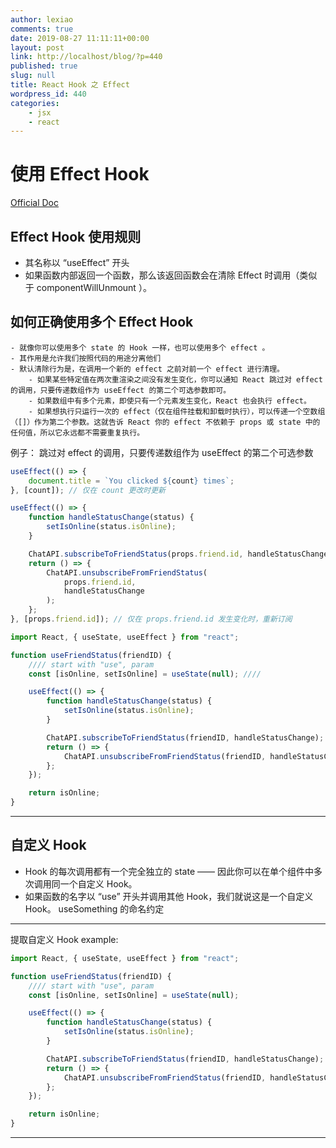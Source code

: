 ```yaml
---
author: lexiao
comments: true
date: 2019-08-27 11:11:11+00:00
layout: post
link: http://localhost/blog/?p=440
published: true
slug: null
title: React Hook 之 Effect
wordpress_id: 440
categories:
    - jsx
    - react
---
```


# 使用 Effect Hook

[Official Doc](https://zh-hans.reactjs.org/docs/hooks-effect.html)

## Effect Hook 使用规则

-   其名称以 “useEffect” 开头
-   如果函数内部返回一个函数，那么该返回函数会在清除 Effect 时调用（类似于 componentWillUnmount ）。

## 如何正确使用多个 Effect Hook

    - 就像你可以使用多个 state 的 Hook 一样，也可以使用多个 effect 。
    - 其作用是允许我们按照代码的用途分离他们
    - 默认清除行为是，在调用一个新的 effect 之前对前一个 effect 进行清理。
        - 如果某些特定值在两次重渲染之间没有发生变化，你可以通知 React 跳过对 effect 的调用，只要传递数组作为 useEffect 的第二个可选参数即可。
        - 如果数组中有多个元素，即使只有一个元素发生变化，React 也会执行 effect。
        - 如果想执行只运行一次的 effect（仅在组件挂载和卸载时执行），可以传递一个空数组（[]）作为第二个参数。这就告诉 React 你的 effect 不依赖于 props 或 state 中的任何值，所以它永远都不需要重复执行。

例子： 跳过对 effect 的调用，只要传递数组作为 useEffect 的第二个可选参数

```js
useEffect(() => {
    document.title = `You clicked ${count} times`;
}, [count]); // 仅在 count 更改时更新
```

```js
useEffect(() => {
    function handleStatusChange(status) {
        setIsOnline(status.isOnline);
    }

    ChatAPI.subscribeToFriendStatus(props.friend.id, handleStatusChange);
    return () => {
        ChatAPI.unsubscribeFromFriendStatus(
            props.friend.id,
            handleStatusChange
        );
    };
}, [props.friend.id]); // 仅在 props.friend.id 发生变化时，重新订阅
```

```js
import React, { useState, useEffect } from "react";

function useFriendStatus(friendID) {
    //// start with "use", param
    const [isOnline, setIsOnline] = useState(null); ////

    useEffect(() => {
        function handleStatusChange(status) {
            setIsOnline(status.isOnline);
        }

        ChatAPI.subscribeToFriendStatus(friendID, handleStatusChange);
        return () => {
            ChatAPI.unsubscribeFromFriendStatus(friendID, handleStatusChange);
        };
    });

    return isOnline;
}
```

---

## 自定义 Hook

-   Hook 的每次调用都有一个完全独立的 state —— 因此你可以在单个组件中多次调用同一个自定义 Hook。
-   如果函数的名字以 “use” 开头并调用其他 Hook，我们就说这是一个自定义 Hook。 useSomething 的命名约定

---

提取自定义 Hook example:

```js
import React, { useState, useEffect } from "react";

function useFriendStatus(friendID) {
    //// start with "use", param
    const [isOnline, setIsOnline] = useState(null);

    useEffect(() => {
        function handleStatusChange(status) {
            setIsOnline(status.isOnline);
        }

        ChatAPI.subscribeToFriendStatus(friendID, handleStatusChange);
        return () => {
            ChatAPI.unsubscribeFromFriendStatus(friendID, handleStatusChange);
        };
    });

    return isOnline;
}
```

---

